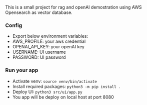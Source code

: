 This is a small project for rag and openAI demostration using AWS Opensearch as vector database.

### Config
* Export below environment variables: 
* AWS_PROFILE: your aws credential 
* OPENAI_API_KEY: your openAI key 
* USERNAME: UI username 
* PASSWORD: UI password 

### Run your app
* Activate venv: `source venv/bin/activate` 
* Install required packages: `python3 -m pip install .` 
* Deploy UI: `python3 src/ui/app.py` 
* You app will be deploy on local host at port 8080
